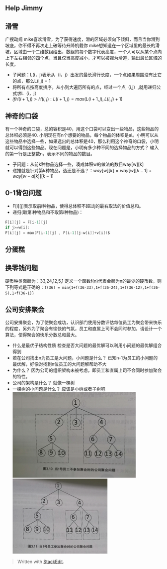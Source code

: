 ## Help Jimmy
## 滑雪
广搜动规
mike喜欢滑雪，为了获得速度，滑的区域必须向下倾斜，而且当你滑到坡底，你不得不再次走上破等待升降机载你
mike想知道在一个区域里的最长的滑坡，区域由一个二维数组给出，数组的每个数字代表高度，一个人可以从某个点向上下左右相邻的四个点，当且仅当高度减小，才可以被视为滑道，输出最长区域的长度。
 - 子问题：L(i，j)表示从（i，j）出发的最长滑行长度，一个点如果周围没有比它的点，那么L(i,j) = 1
 - 将所有点按高度排序，从小到大遍历所有的点，经过一个点（i,j）,就用递归公式求L（i，j）
 - $if H(i+1,j)>H(i,j):L(i+1,j) = max(L(i+1,j),L(i,j)+1)$
## 神奇的口袋
有一个神奇的口袋，总的容积是40，用这个口袋可以变出一些物品，这些物品的总体积必须是40.
小明现在有n个想要的物品，每个物品的体积是ai。小明可以从这些物品中选择一些，如果选出的总体积是40，那么利用这个神奇的口袋，小明就可以得到这些物品。现在问题是，小明有多少种不同的选择物品的方式？
输入的第一行是正整数n，表示不同的物品的数目。
- 子问题：从前k种物品选择一些，凑成体积w的做法的数目way[w][k]
- 递推就是针对第k种物品，选还是不选？：$way[w][k] = way[w][k-1]+way[w-a[k]][k-1]$
## 0-1背包问题
- F[i][j]表示取前i种物品，使得总体积不超过j的最右取法的价值总和。
- 递归(取第i种物品和不取第i种物品)：
```c
F[i][j] = F[i-1][j]
if j>=w[i]:
F[i][j] = max(F[i-1][j] , F[i-1][j-w[i]]+v[i])$
```
## 分蛋糕

## 换零钱问题
硬币种类面额为：33,24,12,5,1
定义一个函数f(n)代表金额为n的最少的硬币数，则下列等式是正确的：`f(36) = min{1+f(36-33),1+f(36-24),1+f(36-12),1+f(36-5),1+f(36-1)}`
## 公司安排聚会
公司安排聚会，为了使聚会成功，认识部门使用分数评估每位员工为聚会带来快乐的程度，另外为了聚会有愉快的气氛，员工和直属上司不会同时参加，请设计一个算法，使得聚会的快乐分数总和最大。
- 什么是最优子结构性质
检查是否大问题的最优解可以利用小问题的最优解组合得到
- 若在公司找出n为员工是大问题，小问题是什么？
已知n-1为员工的小问题的最优解，好像对找到n位员工的大问题解帮助不大
- 为什么？
因为公司的组织架构未被考虑，即员工和直属上司不会同时参加聚会的特性。
- 公司的架构是什么？
就像一棵树
- 一棵树的小问题是什么？
应该是小树或者子树吧
![](assets/动态规划问题2-9bd6c841.png)
![](assets/动态规划问题2-d305a93c.png)

> Written with [StackEdit](https://stackedit.io/).
<!--stackedit_data:
eyJoaXN0b3J5IjpbLTEyNjU2OTk5NDRdfQ==
-->
